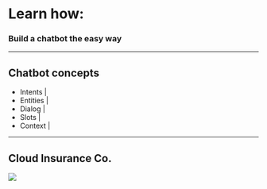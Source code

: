 # Learn how:
### Build a chatbot the easy way
---
## Chatbot concepts
* Intents |
* Entities |
* Dialog |
* Slots |
* Context |
---
## Cloud Insurance Co.
![](https://github.com/IBM-Cloud/cloudco-insurance/raw/master/architecture.png)
